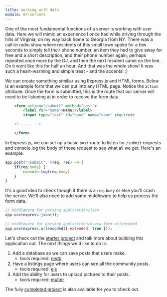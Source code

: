 ```yaml
---
title: working with data
module: 07-servers
---
```


One of the most fundamental functions of a server is working with user data. Here we will mimic an experience I once had while driving through the hills of Virginia, on my way back home to Georgia from NY. There was a call-in radio show where residents of this small town spoke for a few seconds to simply tell their phone number, an item they had to give away for free and a short description, and their phone number again, perhaps repeated once more by the DJ, and then the next resident came on the line. On it went like this for half an hour. And that was the whole show! It was such a heart-warming and simple treat - and the accents! :)

We can create something similiar using Express.js and HTML forms. Below is an example form that we can put into any HTML page. Notice the `action` attribute. Once the form is submitted, this is the route that our server will need to be listening at in order to receive the form data.
```HTML
    <form action="/submit" method="post">
        <label for="name">Name:</label>
        <input type="text" id="name" name="name" required>

    <!-- ... -->

    </form>
```

In Express.js, we can set up a basic `post` route to listen for `/submit` requests and console.log the body of those request to see what all we get. Here's an example:

```js
app.post("/submit", (req, res) => {
    if(req.body) {
        console.log(req.body)
    }
}
```

It's a good idea to check though if there is a `req.body` or else you'll crash the server. We'll also need to add some middleware to help us process the form data.

```js
// middleware for parsing application/json
app.use(express.json());

// middleware for parsing application/x-www-form-urlencoded
app.use(express.urlencoded({ extended: true }));
```

Let's check out the [starter project](express-form-start/) and talk more about building this application out. The next things we'd like to do is:

1) Add a database so we can save posts that users make.
    - tools required: [nedb](https://www.npmjs.com/package/nedb)
2) Have a listings page where users can see all the community posts.
    - tools required: [ejs](https://www.npmjs.com/package/ejs)
3) Add the ability for users to upload pictures to their posts.
    - tools required: [multer](https://www.npmjs.com/package/multer)

The fully [completed project](express-form-full/) is also available for you to check out.